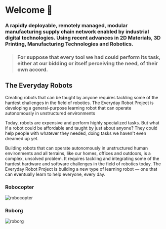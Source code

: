 # Welcome 👋

### A rapidly deployable, remotely managed, modular manufacturing supply chain network enabled by industrial digital technologies. Using recent advances in 2D Materials, 3D Printing, Manufacturing Technologies and Robotics.

> ### For suppose that every tool we had could perform its task, either at our bidding or itself perceiving the need, of their own accord.


## The Everyday Robots

Creating robots that can be taught by anyone requires tackling some of the hardest challenges in the field of robotics. The Everyday Robot Project is developing a general-purpose learning robot that can operate autonomously in unstructured environments

Today, robots are expensive and perform highly specialized tasks. But what if a robot could be affordable and taught by just about anyone? They could help people with whatever they needed, doing tasks we haven't even dreamed up yet.

Building robots that can operate autonomously in unstructured human environments and all terrains, like our homes, offices and outdoors, is a complex, unsolved problem. It requires tackling and integrating some of the hardest hardware and software challenges in the field of robotics today. The Everyday Robot Project is building a new type of learning robot — one that can eventually learn to help everyone, every day.

### Robocopter
![robocopter](https://user-images.githubusercontent.com/37585803/138089285-2525ad95-5009-4c6b-a2a0-a75226228fc9.png)

### Roborg
![roborg](https://user-images.githubusercontent.com/37585803/138089639-ac81b684-69de-4b14-be1f-0f96d1dc6d4d.png)
